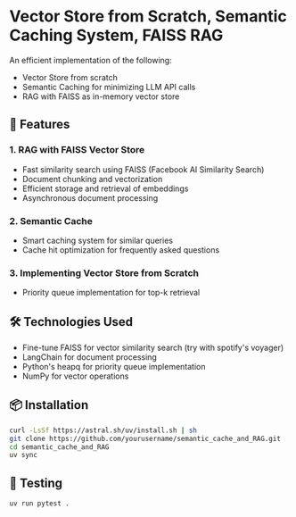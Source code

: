 # Vector Store from Scratch, Semantic Caching System, FAISS RAG

An efficient implementation of  the following:
- Vector Store from scratch
- Semantic Caching for minimizing LLM API calls
- RAG with FAISS as in-memory vector store


## 🚀 Features

### 1. RAG with FAISS Vector Store
- Fast similarity search using FAISS (Facebook AI Similarity Search)
- Document chunking and vectorization
- Efficient storage and retrieval of embeddings
- Asynchronous document processing

### 2. Semantic Cache
- Smart caching system for similar queries
- Cache hit optimization for frequently asked questions

### 3. Implementing Vector Store from Scratch
- Priority queue implementation for top-k retrieval


## 🛠️ Technologies Used
- Fine-tune FAISS for vector similarity search (try with spotify's voyager)
- LangChain for document processing
- Python's heapq for priority queue implementation
- NumPy for vector operations

## 📦 Installation

```bash
curl -LsSf https://astral.sh/uv/install.sh | sh
git clone https://github.com/yourusername/semantic_cache_and_RAG.git
cd semantic_cache_and_RAG
uv sync
```

## 📝 Testing

```bash
uv run pytest .
```
